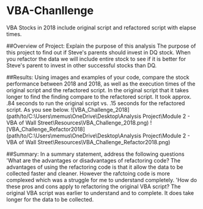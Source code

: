 # VBA-Chanllenge
VBA Stocks in 2018 include original script and refactored script with elapse times.

##Overview of Project: Explain the purpose of this analysis
The purpose of this project to find out if Steve's parents should invest in DQ stock. When you refactor the data we will include entire stock to see if it is better for Steve's parent to invest in other successful stocks than DQ.



##Results: Using images and examples of your code, compare the stock performance between 2018 and 2018, as well as the execution times of the original script and the refactored script.
In the original script that it takes longer to find the finding compare to the refactored script. It took approx. .84 seconds to run the original script vs. .15 seconds for the refactored script. As you see below. 
![VBA_Challenge_2018](path/to/C:\Users\memus\OneDrive\Desktop\Analysis Project\Module 2 - VBA of Wall Street\Resources\VBA_Challenge_2018.png)
![VBA_Challenge_Refactor2018](path/to/C:\Users\memus\OneDrive\Desktop\Analysis Project\Module 2 - VBA of Wall Street\Resources\VBA_Challenge_Refactor2018.png)

##Summary: In a summary statement, address the following questions
'What are the advantages or disadvantages of refactoring code?
The advantages of using the refactoring code is that it allow the data to be collected faster and cleaner. However the rafctoing code is more complexed which was a struggle for me to understand completely. 
'How do these pros and cons apply to refactoring the original VBA script?
The original VBA script was earlier to understand and to complete. It does take longer for the data to be collected.  
